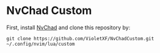 # NvChad Custom

First, install [NvChad](https://nvchad.com/) and clone this repository by:

```
git clone https://github.com/VioletXF/NvChadCustom.git ~/.config/nvim/lua/custom
```

